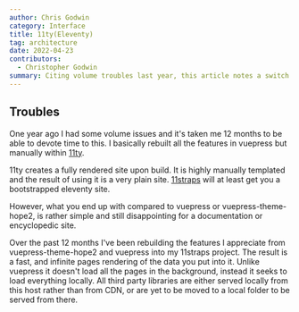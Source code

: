 ```yaml
---
author: Chris Godwin
category: Interface
title: 11ty(Eleventy)
tag: architecture
date: 2022-04-23
contributors:
  - Christopher Godwin
summary: Citing volume troubles last year, this article notes a switch to 11ty software using 11straps and then building in vuepress themes.
---
```

## Troubles

One year ago I had some volume issues and it's taken me 12 months to be able to
devote time to this. I basically rebuilt all the features in vuepress but
manually within [11ty](https://www.11ty.dev).

11ty creates a fully rendered site upon build. It is highly manually templated
and the result of using it is a very plain site.
[11straps](https://11straps.com/) will at least get you a bootstrapped eleventy
site.

However, what you end up with compared to vuepress or vuepress-theme-hope2, is
rather simple and still disappointing for a documentation or encyclopedic site.

Over the past 12 months I've been rebuilding the features I appreciate from
vuepress-theme-hope2 and vuepress into my 11straps project. The result is a
fast, and infinite pages rendering of the data you put into it. Unlike vuepress
it doesn't load all the pages in the background, instead it seeks to load
everything locally. All third party libraries are either served locally from
this host rather than from CDN, or are yet to be moved to a local folder to be
served from there.